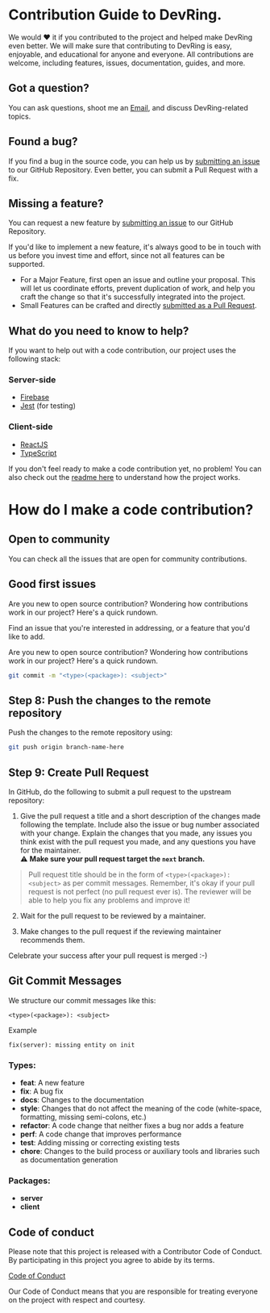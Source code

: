 # Contribution Guide to DevRing.

We would ❤️ it if you contributed to the project and helped make DevRing even better. We will make sure that contributing to DevRing is easy, enjoyable, and educational for anyone and everyone. All contributions are welcome, including features, issues, documentation, guides, and more.

## Got a question?

You can ask questions, shoot me an [Email](enockomondi305@gmail.com), and discuss DevRing-related topics.
## Found a bug?

If you find a bug in the source code, you can help us by [submitting an issue](https://github.com/Trend20/Dev-Ring/issues/new) to our GitHub Repository. Even better, you can submit a Pull Request with a fix.

## Missing a feature?

You can request a new feature by [submitting an issue](https://github.com/Trend20/Dev-Ring/issues/new) to our GitHub Repository.

If you'd like to implement a new feature, it's always good to be in touch with us before you invest time and effort, since not all features can be supported.

- For a Major Feature, first open an issue and outline your proposal. This will let us coordinate efforts, prevent duplication of work, and help you craft the change so that it's successfully integrated into the project.
- Small Features can be crafted and directly [submitted as a Pull Request](#submit-pr).

## What do you need to know to help?

If you want to help out with a code contribution, our project uses the following stack:

### Server-side
- [Firebase](https://firebase.google.com/)
- [Jest](https://docs.nestjs.com/fundamentals/testing) (for testing)

### Client-side

- [ReactJS](https://react.dev)
- [TypeScript](https://www.typescriptlang.org/docs)

If you don't feel ready to make a code contribution yet, no problem! You can also check out the [readme here](https://github.com/Trend20/Dev-Ring/blob/main/README.md) to understand how the project works.

# <a name="submit-pr"></a> How do I make a code contribution?

## Open to community

You can check all the issues that are open for community contributions.

## Good first issues

Are you new to open source contribution? Wondering how contributions work in our project? Here's a quick rundown.

Find an issue that you're interested in addressing, or a feature that you'd like to add.

Are you new to open source contribution? Wondering how contributions work in our project? Here's a quick rundown.

```sh
git commit -m "<type>(<package>): <subject>"
```

## Step 8: Push the changes to the remote repository

Push the changes to the remote repository using:

```sh
git push origin branch-name-here
```

## Step 9: Create Pull Request

In GitHub, do the following to submit a pull request to the upstream repository:

1.  Give the pull request a title and a short description of the changes made following the template. Include also the issue or bug number associated with your change. Explain the changes that you made, any issues you think exist with the pull request you made, and any questions you have for the maintainer.  <br/> ⚠️ **Make sure your pull request target the `next` branch.**
 
  > Pull request title should be in the form of `<type>(<package>): <subject>` as per commit messages.
Remember, it's okay if your pull request is not perfect (no pull request ever is). The reviewer will be able to help you fix any problems and improve it!

2.  Wait for the pull request to be reviewed by a maintainer.

3.  Make changes to the pull request if the reviewing maintainer recommends them.

Celebrate your success after your pull request is merged :-)

## Git Commit Messages

We structure our commit messages like this:

```
<type>(<package>): <subject>
```

Example

```
fix(server): missing entity on init
```

### Types:

- **feat**: A new feature
- **fix**: A bug fix
- **docs**: Changes to the documentation
- **style**: Changes that do not affect the meaning of the code (white-space, formatting, missing semi-colons, etc.)
- **refactor**: A code change that neither fixes a bug nor adds a feature
- **perf**: A code change that improves performance
- **test**: Adding missing or correcting existing tests
- **chore**: Changes to the build process or auxiliary tools and libraries such as documentation generation

### Packages:

- **server**
- **client**

[//]: # (- **data-service-gen**)

## Code of conduct

Please note that this project is released with a Contributor Code of Conduct. By participating in this project you agree to abide by its terms.

[Code of Conduct](https://github.com/Trend20/Dev-Ring/blob/main/CODE_OF_CONDUCT.md)

Our Code of Conduct means that you are responsible for treating everyone on the project with respect and courtesy.

